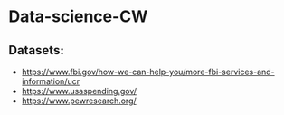 # Data-science-CW

## Datasets:
- https://www.fbi.gov/how-we-can-help-you/more-fbi-services-and-information/ucr
- https://www.usaspending.gov/
- https://www.pewresearch.org/
